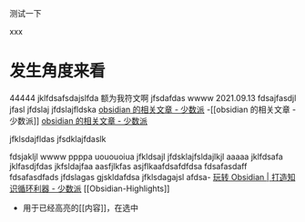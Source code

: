 测试一下

xxx
# 发生角度来看
44444
jklfdsafsdajslfda
额为我符文啊
jfsdafdas
wwww 2021.09.13
fdsajfasdjl
jfasl
jfdslaj
jfdslajfldska
[obsidian 的相关文章 - 少数派](https://sspai.com/search/post/obsidian)
-[[obsidian 的相关文章 - 少数派]] [obsidian 的相关文章 - 少数派](https://sspai.com/search/post/obsidian)

jfklsdajfldas
jfsdklajfdaslk

fdsjakljl
wwww
ppppa
uououoiua
jfkldsajl
jfdsklajfsldajlkjl
aaaaa
jklfdsafa
jklfasdjfdas
jkfsldajfaa
aasfjlkfas
asjflkaafdsafdfdsa
fdsafasdaff
fdsafasdfads
jfdslagas
gjskldafdsa
jfklsdagajsl
afdsa-   [玩转 Obsidian | 打造知识循环利器 - 少数派](https://sspai.com/post/62414) [[Obsidian-Highlights]]

-   用于已经高亮的[[内容]]，在选中